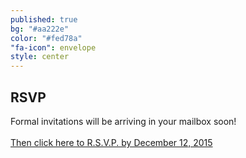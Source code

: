 ```yaml
---
published: true
bg: "#aa222e"
color: "#fed78a"
"fa-icon": envelope
style: center
---
```




















## RSVP

Formal invitations will be arriving in your mailbox soon!<br><br>
[Then click here to R.S.V.P. by December 12, 2015](http://goo.gl/forms/4KI00UBcAo)
